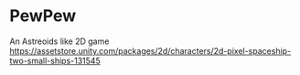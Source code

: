 # PewPew
An Astreoids like 2D game
https://assetstore.unity.com/packages/2d/characters/2d-pixel-spaceship-two-small-ships-131545
